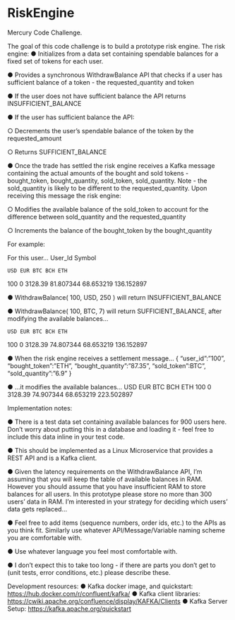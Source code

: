 # RiskEngine
Mercury Code Challenge.

The goal of this code challenge is to build a prototype risk engine. The risk engine:
●	Initializes from a data set containing spendable balances for a fixed set of tokens for each user.

●	Provides a synchronous WithdrawBalance API that checks if a user has sufficient balance of a token - the requested_quantity and token

●	If the user does not have sufficient balance the API returns INSUFFICIENT_BALANCE

●	If the user has sufficient balance the API:

○	Decrements the user’s spendable balance of the token by the requested_amount

○	Returns SUFFICIENT_BALANCE

●	Once the trade has settled the risk engine receives a Kafka message containing the actual amounts of the bought and sold tokens - bought_token, bought_quantity, sold_token, sold_quantity. Note - the sold_quantity is likely to be different to the requested_quantity. Upon receiving this message the risk engine:

○	Modifies the available balance of the sold_token to account for the difference between sold_quantity and the requested_quantity

○	Increments the balance of the bought_token by the bought_quantity


For example:

For this user…
User_Id	Symbol

	USD	EUR	BTC	BCH	ETH
100	0	3128.39	81.807344	68.653219	136.152897

●	WithdrawBalance( 100, USD, 250 ) will return INSUFFICIENT_BALANCE

●	WithdrawBalance( 100, BTC, 7) will return SUFFICIENT_BALANCE, after modifying the available balances…

	USD	EUR	BTC	BCH	ETH
100	0	3128.39	74.807344	68.653219	136.152897

●	When the risk engine receives a settlement message…
{ “user_id”:”100”, 
“bought_token”:”ETH”, “bought_quantity”:”87.35”, 
“sold_token”:BTC”, “sold_quantity”:”6.9” }

●	...it modifies the available balances…
	USD	EUR	BTC	BCH	ETH
100	0	3128.39	74.907344	68.653219	223.502897


Implementation notes:

●	There is a test data set containing available balances for 900 users here. Don’t worry about putting this in a database and loading it - feel free to include this data inline in your test code.

●	This should be implemented as a Linux Microservice that provides a REST API and is a Kafka client.

●	Given the latency requirements on the WithdrawBalance API, I’m assuming that you will keep the table of available balances in RAM. However you should assume that you have insufficient RAM to store balances for all users. In this prototype please store no more than 300 users’ data in RAM. I’m interested in your strategy for deciding which users’ data gets replaced…

●	Feel free to add items (sequence numbers, order ids, etc.) to the APIs as you think fit. Similarly use whatever API/Message/Variable naming scheme you are comfortable with.

●	Use whatever language you feel most comfortable with.

●	I don’t expect this to take too long - if there are parts you don’t get to (unit tests, error conditions, etc.) please describe these.


Development resources:
●	Kafka docker image, and quickstart: https://hub.docker.com/r/confluent/kafka/
●	Kafka client libraries: https://cwiki.apache.org/confluence/display/KAFKA/Clients
●	Kafka Server Setup: https://kafka.apache.org/quickstart 

